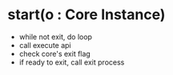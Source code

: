 # start(o : Core Instance)
- while not exit, do loop
- call execute api
- check core's exit flag
- if ready to exit, call exit process